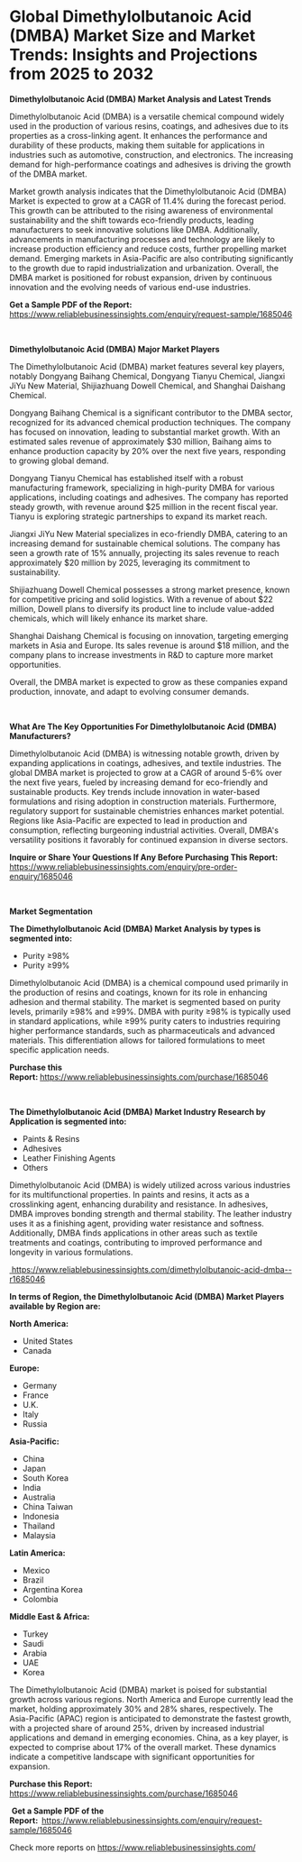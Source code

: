 <p><h1>Global Dimethylolbutanoic Acid (DMBA) Market Size and Market Trends: Insights and Projections from 2025 to 2032</h1></p><p><strong>Dimethylolbutanoic Acid (DMBA) Market Analysis and Latest Trends</strong></p>
<p><p>Dimethylolbutanoic Acid (DMBA) is a versatile chemical compound widely used in the production of various resins, coatings, and adhesives due to its properties as a cross-linking agent. It enhances the performance and durability of these products, making them suitable for applications in industries such as automotive, construction, and electronics. The increasing demand for high-performance coatings and adhesives is driving the growth of the DMBA market.</p><p>Market growth analysis indicates that the Dimethylolbutanoic Acid (DMBA) Market is expected to grow at a CAGR of 11.4% during the forecast period. This growth can be attributed to the rising awareness of environmental sustainability and the shift towards eco-friendly products, leading manufacturers to seek innovative solutions like DMBA. Additionally, advancements in manufacturing processes and technology are likely to increase production efficiency and reduce costs, further propelling market demand. Emerging markets in Asia-Pacific are also contributing significantly to the growth due to rapid industrialization and urbanization. Overall, the DMBA market is positioned for robust expansion, driven by continuous innovation and the evolving needs of various end-use industries.</p></p>
<p><strong>Get a Sample PDF of the Report:&nbsp;</strong> <a href="https://www.reliablebusinessinsights.com/enquiry/request-sample/1685046?utm_campaign=3113&utm_medium=2&utm_source=Github&utm_content=ia&utm_term=26032025&utm_id=dimethylolbutanoic-acid-dmba">https://www.reliablebusinessinsights.com/enquiry/request-sample/1685046</a></p>
<p>&nbsp;</p>
<p><strong>Dimethylolbutanoic Acid (DMBA) Major Market Players</strong></p>
<p><p>The Dimethylolbutanoic Acid (DMBA) market features several key players, notably Dongyang Baihang Chemical, Dongyang Tianyu Chemical, Jiangxi JiYu New Material, Shijiazhuang Dowell Chemical, and Shanghai Daishang Chemical. </p><p>Dongyang Baihang Chemical is a significant contributor to the DMBA sector, recognized for its advanced chemical production techniques. The company has focused on innovation, leading to substantial market growth. With an estimated sales revenue of approximately $30 million, Baihang aims to enhance production capacity by 20% over the next five years, responding to growing global demand.</p><p>Dongyang Tianyu Chemical has established itself with a robust manufacturing framework, specializing in high-purity DMBA for various applications, including coatings and adhesives. The company has reported steady growth, with revenue around $25 million in the recent fiscal year. Tianyu is exploring strategic partnerships to expand its market reach.</p><p>Jiangxi JiYu New Material specializes in eco-friendly DMBA, catering to an increasing demand for sustainable chemical solutions. The company has seen a growth rate of 15% annually, projecting its sales revenue to reach approximately $20 million by 2025, leveraging its commitment to sustainability.</p><p>Shijiazhuang Dowell Chemical possesses a strong market presence, known for competitive pricing and solid logistics. With a revenue of about $22 million, Dowell plans to diversify its product line to include value-added chemicals, which will likely enhance its market share.</p><p>Shanghai Daishang Chemical is focusing on innovation, targeting emerging markets in Asia and Europe. Its sales revenue is around $18 million, and the company plans to increase investments in R&D to capture more market opportunities.</p><p>Overall, the DMBA market is expected to grow as these companies expand production, innovate, and adapt to evolving consumer demands.</p></p>
<p>&nbsp;</p>
<p><strong>What Are The Key Opportunities For Dimethylolbutanoic Acid (DMBA) Manufacturers?</strong></p>
<p><p>Dimethylolbutanoic Acid (DMBA) is witnessing notable growth, driven by expanding applications in coatings, adhesives, and textile industries. The global DMBA market is projected to grow at a CAGR of around 5-6% over the next five years, fueled by increasing demand for eco-friendly and sustainable products. Key trends include innovation in water-based formulations and rising adoption in construction materials. Furthermore, regulatory support for sustainable chemistries enhances market potential. Regions like Asia-Pacific are expected to lead in production and consumption, reflecting burgeoning industrial activities. Overall, DMBA's versatility positions it favorably for continued expansion in diverse sectors.</p></p>
<p><strong>Inquire or Share Your Questions If Any Before Purchasing This Report:</strong> <a href="https://www.reliablebusinessinsights.com/enquiry/pre-order-enquiry/1685046?utm_campaign=3113&utm_medium=2&utm_source=Github&utm_content=ia&utm_term=26032025&utm_id=dimethylolbutanoic-acid-dmba">https://www.reliablebusinessinsights.com/enquiry/pre-order-enquiry/1685046</a></p>
<p>&nbsp;</p>
<p><strong>Market Segmentation</strong></p>
<p><strong>The Dimethylolbutanoic Acid (DMBA) Market Analysis by types is segmented into:</strong></p>
<p><ul><li>Purity ≥98%</li><li>Purity ≥99%</li></ul></p>
<p><p>Dimethylolbutanoic Acid (DMBA) is a chemical compound used primarily in the production of resins and coatings, known for its role in enhancing adhesion and thermal stability. The market is segmented based on purity levels, primarily ≥98% and ≥99%. DMBA with purity ≥98% is typically used in standard applications, while ≥99% purity caters to industries requiring higher performance standards, such as pharmaceuticals and advanced materials. This differentiation allows for tailored formulations to meet specific application needs.</p></p>
<p><strong>Purchase this Report:&nbsp;</strong><a href="https://www.reliablebusinessinsights.com/purchase/1685046?utm_campaign=3113&utm_medium=2&utm_source=Github&utm_content=ia&utm_term=26032025&utm_id=dimethylolbutanoic-acid-dmba">https://www.reliablebusinessinsights.com/purchase/1685046</a></p>
<p>&nbsp;</p>
<p><strong>The Dimethylolbutanoic Acid (DMBA) Market Industry Research by Application is segmented into:</strong></p>
<p><ul><li>Paints & Resins</li><li>Adhesives</li><li>Leather Finishing Agents</li><li>Others</li></ul></p>
<p><p>Dimethylolbutanoic Acid (DMBA) is widely utilized across various industries for its multifunctional properties. In paints and resins, it acts as a crosslinking agent, enhancing durability and resistance. In adhesives, DMBA improves bonding strength and thermal stability. The leather industry uses it as a finishing agent, providing water resistance and softness. Additionally, DMBA finds applications in other areas such as textile treatments and coatings, contributing to improved performance and longevity in various formulations.</p></p>
<p><a href="https://www.reliablebusinessinsights.com/dimethylolbutanoic-acid-dmba--r1685046?utm_campaign=3113&utm_medium=2&utm_source=Github&utm_content=ia&utm_term=26032025&utm_id=dimethylolbutanoic-acid-dmba">&nbsp;https://www.reliablebusinessinsights.com/dimethylolbutanoic-acid-dmba--r1685046</a></p>
<p><strong>In terms of Region, the Dimethylolbutanoic Acid (DMBA) Market Players available by Region are:</strong></p>
<p>
    <p> <strong> North America: </strong>
        <ul>
            <li>United States</li>
            <li>Canada</li>
        </ul>
        </p> 
    <p> <strong> Europe: </strong>
        <ul>
            <li>Germany</li>
            <li>France</li>
            <li>U.K.</li>
            <li>Italy</li>
            <li>Russia</li>
        </ul>
        </p> 
    <p> <strong> Asia-Pacific: </strong>
        <ul>
            <li>China</li>
            <li>Japan</li>
            <li>South Korea</li>
            <li>India</li>
            <li>Australia</li>
            <li>China Taiwan</li>
            <li>Indonesia</li>
            <li>Thailand</li>
            <li>Malaysia</li>
        </ul>
        </p> 
    <p> <strong> Latin America: </strong>
        <ul>
            <li>Mexico</li>
            <li>Brazil</li>
            <li>Argentina Korea</li>
            <li>Colombia</li>
        </ul>
        </p> 
    <p> <strong> Middle East & Africa: </strong>
        <ul>
            <li>Turkey</li>
            <li>Saudi</li>
            <li>Arabia</li>
            <li>UAE</li>
            <li>Korea</li>
        </ul>
    </p>
    </p>
<p><p>The Dimethylolbutanoic Acid (DMBA) market is poised for substantial growth across various regions. North America and Europe currently lead the market, holding approximately 30% and 28% shares, respectively. The Asia-Pacific (APAC) region is anticipated to demonstrate the fastest growth, with a projected share of around 25%, driven by increased industrial applications and demand in emerging economies. China, as a key player, is expected to comprise about 17% of the overall market. These dynamics indicate a competitive landscape with significant opportunities for expansion.</p></p>
<p><strong>Purchase this Report: </strong><a href="https://www.reliablebusinessinsights.com/purchase/1685046?utm_campaign=3113&utm_medium=2&utm_source=Github&utm_content=ia&utm_term=26032025&utm_id=dimethylolbutanoic-acid-dmba">https://www.reliablebusinessinsights.com/purchase/1685046</a></p>
<p>&nbsp;<strong>Get a Sample PDF of the Report:&nbsp;&nbsp;</strong><a href="https://www.reliablebusinessinsights.com/enquiry/request-sample/1685046?utm_campaign=3113&utm_medium=2&utm_source=Github&utm_content=ia&utm_term=26032025&utm_id=dimethylolbutanoic-acid-dmba">https://www.reliablebusinessinsights.com/enquiry/request-sample/1685046</a></p>
<p><strong></strong></p>
<p>Check more reports on <a href="https://www.reliablebusinessinsights.com/?utm_campaign=3113&utm_medium=2&utm_source=Github&utm_content=ia&utm_term=26032025&utm_id=dimethylolbutanoic-acid-dmba">https://www.reliablebusinessinsights.com/</a></p>